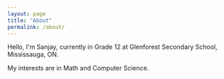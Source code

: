 ```yaml
---
layout: page
title: "About"
permalink: /about/
---
```


Hello, I'm Sanjay, currently in Grade 12 at Glenforest Secondary School, Mississauga, ON.

My interests are in Math and Computer Science.